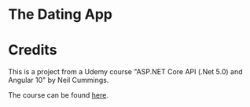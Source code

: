 # The Dating App

# Credits 

This is a project from a Udemy course "ASP.NET Core API (.Net 5.0) and Angular 10" by Neil Cummings.

The course can be found <a href="https://www.udemy.com/course/build-an-app-with-aspnet-core-and-angular-from-scratch/">here</a>.